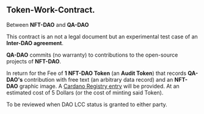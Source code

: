 ## Token-Work-Contract.

Between **NFT-DAO** and **QA-DAO**

This contract is an not a legal document but an experimental test case of an **Inter-DAO agreement**.

**QA-DAO** commits (no warranty) to contributions to the open-source projects of **NFT-DAO**.

In return for the Fee of **1 NFT-DAO Token** (an **Audit Token**) that records **QA-DAO's** contribution with free text (an arbitrary data record) and an **NFT-DAO** graphic image. A [Cardano Registry entry](https://forum.cardano.org/t/introducing-the-cardano-token-registry-for-on-chain-identifiers/57594) will be provided. At an estimated cost of 5 Dollars (or the cost of minting said Token).

To be reviewed when DAO LCC status is granted to either party.
